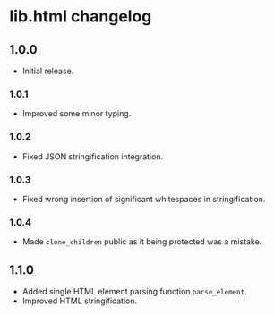 # lib.html changelog

## 1.0.0

- Initial release.

### 1.0.1

- Improved some minor typing.

### 1.0.2

- Fixed JSON stringification integration.

### 1.0.3

- Fixed wrong insertion of significant whitespaces in stringification.

### 1.0.4

- Made `clone_children` public as it being protected was a mistake.

## 1.1.0

- Added single HTML element parsing function `parse_element`.
- Improved HTML stringification.
